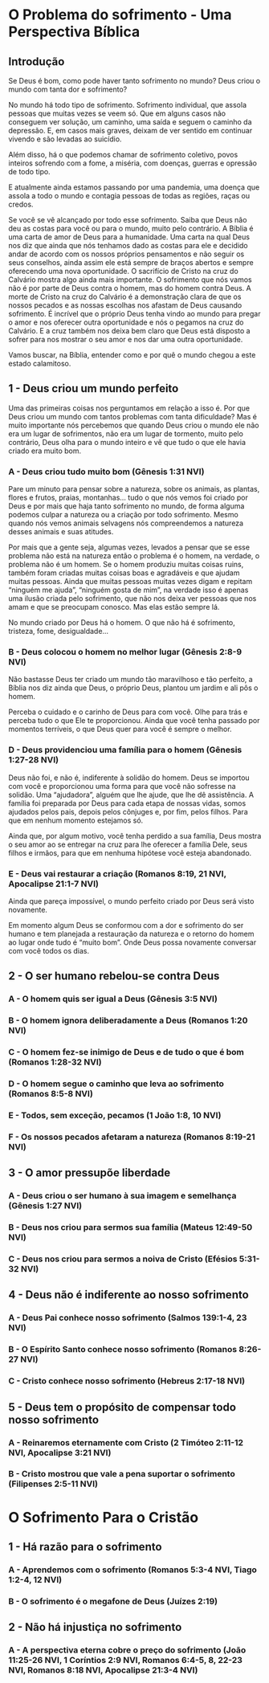 # O Problema do sofrimento - Uma Perspectiva Bíblica
## Introdução

Se Deus é bom, como pode haver tanto sofrimento no mundo? Deus criou o mundo com tanta dor e sofrimento?

No mundo há todo tipo de sofrimento. Sofrimento individual, que assola pessoas que muitas vezes se veem só. Que em alguns casos não conseguem ver solução, um caminho, uma saída e seguem o caminho da depressão. E, em casos mais graves, deixam de ver sentido em continuar vivendo e são levadas ao suicídio. 

Além disso, há o que podemos chamar de sofrimento coletivo, povos inteiros sofrendo com a fome, a miséria, com doenças, guerras e opressão de todo tipo.

E atualmente ainda estamos passando por uma pandemia, uma doença que assola a todo o mundo e contagia pessoas de todas as regiões, raças ou credos. 

Se você se vê alcançado por todo esse sofrimento. Saiba que Deus não deu as costas para você ou para o mundo, muito pelo contrário. A Bíblia é uma carta de amor de Deus para a humanidade. Uma carta na qual Deus nos diz que ainda que nós tenhamos dado as costas para ele e decidido andar de acordo com os nossos próprios pensamentos e não seguir os seus conselhos, ainda assim ele está sempre de braços abertos e sempre oferecendo uma nova oportunidade. O sacrifício de Cristo na cruz do Calvário mostra algo ainda mais importante. O sofrimento que nós vamos não é por parte de Deus contra o homem, mas do homem contra Deus. A morte de Cristo na cruz do Calvário é a demonstração clara de que os nossos pecados e as nossas escolhas nos afastam de Deus causando sofrimento. É incrível que o próprio Deus tenha vindo ao mundo para pregar o amor e nos oferecer outra oportunidade e nós o pegamos na cruz do Calvário. E a cruz também nos deixa bem claro que Deus está disposto a sofrer para nos mostrar o seu amor e nos dar uma outra oportunidade. 

Vamos buscar, na Bíblia, entender como e por quê o mundo chegou a este estado calamitoso. 

## 1 - Deus criou um mundo perfeito

Uma das primeiras coisas nos perguntamos em relação a isso é. Por que Deus criou um mundo com tantos problemas com tanta dificuldade? Mas é muito importante nós percebemos que quando Deus criou o mundo ele não era um lugar de sofrimentos, não era um lugar de tormento, muito pelo contrário, Deus olha para o mundo inteiro e vê que tudo o que ele havia criado era muito bom. 

### A - Deus criou tudo muito bom (Gênesis 1:31 NVI)

Pare um minuto para pensar sobre a natureza, sobre os animais, as plantas, flores e frutos, praias, montanhas… tudo o que nós vemos foi criado por Deus e por mais que haja tanto sofrimento no mundo, de forma alguma podemos culpar a natureza ou a criação por todo sofrimento. Mesmo quando nós vemos animais selvagens nós compreendemos a natureza desses animais e suas atitudes. 

Por mais que a gente seja, algumas vezes, levados a pensar que se esse problema não está na natureza então o problema é o homem, na verdade, o problema não é um homem. Se o homem produziu muitas coisas ruins, também foram criadas muitas coisas boas e agradáveis e que ajudam muitas pessoas. Ainda que muitas pessoas muitas vezes digam e repitam “ninguém me ajuda”, “ninguém gosta de mim”, na verdade isso é apenas uma ilusão criada pelo sofrimento, que não nos deixa ver pessoas que nos amam e que se preocupam conosco. Mas elas estão sempre lá. 

No mundo criado por Deus há o homem. O que não há é sofrimento, tristeza, fome, desigualdade…

### B - Deus colocou o homem no melhor lugar (Gênesis 2:8-9 NVI)

Não bastasse Deus ter criado um mundo tão maravilhoso e tão perfeito, a Bíblia nos diz ainda que Deus, o próprio Deus, plantou um jardim e ali pôs o homem. 

Perceba o cuidado e o carinho de Deus para com você. Olhe para trás e perceba tudo o que Ele te proporcionou. Ainda que você tenha passado por momentos terríveis, o que Deus quer para você é sempre o melhor. 

### D - Deus providenciou uma família para o homem (Gênesis 1:27-28 NVI)

Deus não foi, e não é, indiferente à solidão do homem. Deus se importou com você e proporcionou uma forma para que você não sofresse na solidão. Uma “ajudadora”, alguém que lhe ajude, que lhe dê assistência. A família foi preparada por Deus para cada etapa de nossas vidas, somos ajudados pelos pais, depois pelos cônjuges e, por fim, pelos filhos. Para que em nenhum momento estejamos só. 

Ainda que, por algum motivo, você tenha perdido a sua família, Deus mostra o seu amor ao se entregar na cruz para lhe oferecer a família Dele, seus filhos e irmãos, para que em nenhuma hipótese você esteja abandonado. 

### E - Deus vai restaurar a criação (Romanos 8:19, 21 NVI, Apocalipse 21:1-7 NVI)

Ainda que pareça impossível, o mundo perfeito criado por Deus será visto novamente. 

Em momento algum Deus se conformou com a dor e sofrimento do ser humano e tem planejada a restauração da natureza e o retorno do homem ao lugar onde tudo é “muito bom”. Onde Deus possa novamente conversar com você todos os dias.  

## 2 - O ser humano rebelou-se contra Deus
### A - O homem quis ser igual a Deus (Gênesis 3:5 NVI)
### B - O homem ignora deliberadamente a Deus (Romanos 1:20 NVI)
### C - O homem fez-se inimigo de Deus e de tudo o que é bom (Romanos 1:28-32 NVI)
### D - O homem segue o caminho que leva ao sofrimento (Romanos 8:5-8 NVI)
### E - Todos, sem exceção, pecamos (1 João 1:8, 10 NVI)
### F - Os nossos pecados afetaram a natureza (Romanos 8:19-21 NVI)

## 3 - O amor pressupõe liberdade
### A - Deus criou o ser humano à sua imagem e semelhança (Gênesis 1:27 NVI)
### B - Deus nos criou para sermos sua família (Mateus 12:49-50 NVI)
### C - Deus nos criou para sermos a noiva de Cristo (Efésios 5:31-32 NVI)

## 4 - Deus não é indiferente ao nosso sofrimento
### A - Deus Pai conhece nosso sofrimento (Salmos 139:1-4, 23 NVI)
### B - O Espírito Santo conhece nosso sofrimento (Romanos 8:26-27 NVI)
### C - Cristo conhece nosso sofrimento (Hebreus 2:17-18 NVI)

## 5 - Deus tem o propósito de compensar todo nosso sofrimento
### A - Reinaremos eternamente com Cristo (2 Timóteo 2:11-12 NVI, Apocalipse 3:21 NVI)
### B - Cristo mostrou que vale a pena suportar o sofrimento (Filipenses 2:5-11 NVI)

# O Sofrimento Para o Cristão
## 1 - Há razão para o sofrimento
### A - Aprendemos com o sofrimento (Romanos 5:3-4 NVI, Tiago 1:2-4, 12 NVI)

### B - O sofrimento é o megafone de Deus (Juízes 2:19)

## 2 - Não há injustiça no sofrimento 

### A - A perspectiva eterna cobre o preço do sofrimento (João 11:25-26 NVI, 1 Coríntios 2:9 NVI, Romanos 6:4-5, 8, 22-23 NVI, Romanos 8:18 NVI, Apocalipse 21:3-4 NVI)
